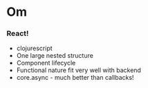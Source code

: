 # Om

### React!

* clojurescript
* One large nested structure
* Component lifecycle
* Functional nature fit very well with backend
* core.async - much better than callbacks!
